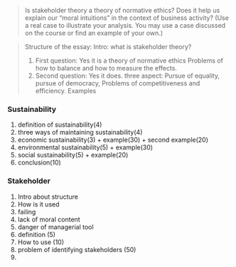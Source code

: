 > Is stakeholder theory a theory of normative ethics? Does it help us explain our “moral intuitions” in the context of business activity? (Use a real case to illustrate your analysis. You may use a case discussed on the course or find an example of your own.)

>Structure of the essay: 
>Intro: what is stakeholder theory?
>1. First question: Yes it is a theory of normative ethics Problems of how to balance and how to measure the effects.
>2. Second question: Yes it does. three aspect: Pursue of equality, pursue of democracy, Problems of competitiveness and efficiency. Examples
### Sustainability
1. definition of sustainability(4)
2. three ways of maintaining sustainability(4)
3. economic sustainability(3) + example(30) + second example(20)
4. environmental sustainability(5) + example(30)
5. social sustainability(5) + example(20)
6. conclusion(10) 

### Stakeholder
1. Intro about structure
2. How is it used
3. failing
4. lack of moral content
5. danger of managerial tool
6. definition (5)
7. How to use (10)
8. problem of identifying stakeholders (50)
9. 
<!--stackedit_data:
eyJoaXN0b3J5IjpbLTE0MjU0MDMwNTEsMzE2ODA4MTUyLC0xMD
AxOTE5NTcsMTQ4MDY2NjQwOV19
-->